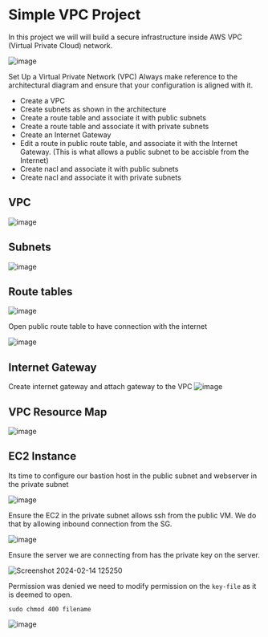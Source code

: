 # Simple VPC Project

In this project we will will build a secure infrastructure inside AWS VPC (Virtual Private Cloud) network. 

![image](https://github.com/lucm9/Vpc_subnets/assets/96879757/d5520ea9-45af-4c76-a0aa-f796356974a2)

Set Up a Virtual Private Network (VPC) Always make reference to the architectural diagram and ensure that your configuration is aligned with it.

- Create a VPC
- Create subnets as shown in the architecture
- Create a route table and associate it with public subnets
- Create a route table and associate it with private subnets
- Create an Internet Gateway
- Edit a route in public route table, and associate it with the Internet Gateway. (This is what allows a public subnet to be accisble from the Internet)
- Create nacl and associate it with public subnets
- Create nacl and associate it with private subnets
## VPC

![image](https://github.com/lucm9/Vpc_subnets/assets/96879757/91dfb89f-0e78-4a79-97d0-8e6aee51440e)

## Subnets 

![image](https://github.com/lucm9/Vpc_subnets/assets/96879757/8baeb474-b6fc-4152-899f-39d5831bad86)

## Route tables

![image](https://github.com/lucm9/Vpc_subnets/assets/96879757/a1ee46a3-d2d1-40b9-88c3-db5c63d7366e)

Open public route table to have connection with the internet

![image](https://github.com/lucm9/Vpc_subnets/assets/96879757/d5c9e38c-6ed3-4cc1-9222-ee9a58e42c03)

## Internet Gateway
Create internet gateway and attach gateway to the VPC
![image](https://github.com/lucm9/Vpc_subnets/assets/96879757/9543bad8-e1c4-43fd-8f45-4fc98644aa2a)

## VPC Resource Map

![image](https://github.com/lucm9/Vpc_subnets/assets/96879757/0880c3d4-0aee-4e56-aec1-c1c4ffb7e600)

## EC2 Instance

Its time to configure our bastion host in the public subnet and webserver in the private subnet

![image](https://github.com/lucm9/Vpc_subnets/assets/96879757/810eafae-3a05-4aa8-9dd8-2e637d698106)

Ensure the EC2 in the private subnet allows ssh from the public VM. We do that by allowing inbound connection from the SG.

![image](https://github.com/lucm9/Vpc_subnets/assets/96879757/b36a0219-a82a-410f-88fa-5ccf6e8a5c71)

Ensure the server we are connecting from has the private key on the server. 

![Screenshot 2024-02-14 125250](https://github.com/lucm9/Vpc_subnets/assets/96879757/8d00ff12-6b18-4e16-9b62-c45722123441)

Permission was denied we need to modify permission on the `key-file` as it is deemed to open.

`sudo chmod 400 filename` 

![image](https://github.com/lucm9/Vpc_subnets/assets/96879757/e75be00a-a023-4541-ab95-670cbfb4f982)










